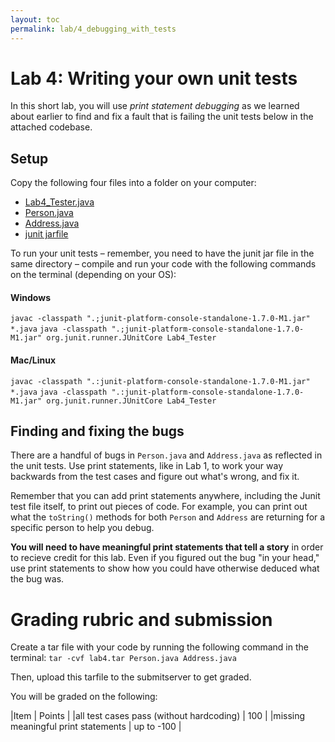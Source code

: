 ```yaml
---
layout: toc
permalink: lab/4_debugging_with_tests
---
```

# Lab 4: Writing your own unit tests

In this short lab, you will use *print statement debugging* as we learned about earlier to find and fix a fault that is failing the unit tests below in the attached codebase.

## Setup

Copy the following four files into a folder on your computer:
* [Lab4_Tester.java](./Lab4_Tester.java)
* [Person.java](./Person.java)
* [Address.java](./Address.java)
* [junit jarfile](./junit-platform-console-standalone-1.7.0-M1.jar)

To run your unit tests – remember, you need to have the junit jar file in the same directory – compile and run your code with the following commands on the terminal (depending on your OS):

#### Windows
`javac -classpath ".;junit-platform-console-standalone-1.7.0-M1.jar" *.java`
`java -classpath ".;junit-platform-console-standalone-1.7.0-M1.jar" org.junit.runner.JUnitCore Lab4_Tester`

#### Mac/Linux
`javac -classpath ".:junit-platform-console-standalone-1.7.0-M1.jar" *.java`
`java -classpath ".:junit-platform-console-standalone-1.7.0-M1.jar" org.junit.runner.JUnitCore Lab4_Tester`

## Finding and fixing the bugs

There are a handful of bugs in `Person.java` and `Address.java` as reflected in the unit tests. Use print statements, like in Lab 1, to work your way backwards from the test cases and figure out what's wrong, and fix it.

Remember that you can add print statements anywhere, including the Junit test file itself, to print out pieces of code. For example, you can print out what the `toString()` methods for both `Person` and `Address` are returning for a specific person to help you debug.

**You will need to have meaningful print statements that tell a story** in order to recieve credit for this lab. Even if you figured out the bug "in your head," use print statements to show how you could have otherwise deduced what the bug was.

# Grading rubric and submission

Create a tar file with your code by running the following command in the terminal:
`tar -cvf lab4.tar Person.java Address.java`

Then, upload this tarfile to the submitserver to get graded.


 You will be graded on the following:

|Item | Points |
|all test cases pass (without hardcoding) | 100 |
|missing meaningful print statements | up to -100 |


